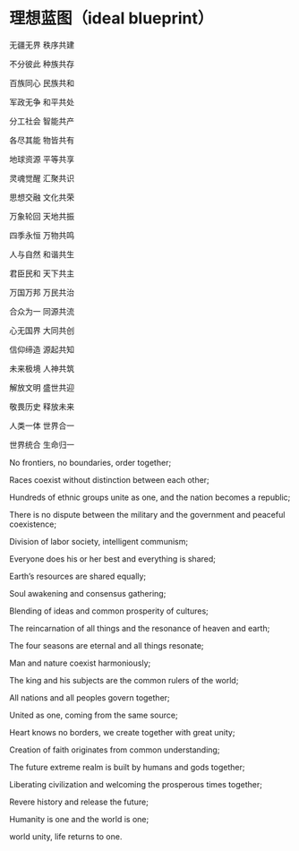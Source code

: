 # 理想蓝图（ideal blueprint）

无疆无界 秩序共建 ​

不分彼此 种族共存&#x20;

​百族同心 民族共和&#x20;

​军政无争 和平共处&#x20;

​分工社会 智能共产&#x20;

​各尽其能 物皆共有&#x20;

​地球资源 平等共享&#x20;

​灵魂觉醒 汇聚共识&#x20;

​思想交融 文化共荣&#x20;

​万象轮回 天地共振&#x20;

​四季永恒 万物共鸣&#x20;

​人与自然 和谐共生&#x20;

​君臣民和 天下共主&#x20;

​万国万邦 万民共治&#x20;

合众为一 同源共流&#x20;

​心无国界 大同共创&#x20;

​信仰缔造 源起共知&#x20;

​未来极境 人神共筑&#x20;

​解放文明 盛世共迎&#x20;

敬畏历史 释放未来 ​

人类一体 世界合一&#x20;

​世界统合 生命归一





No frontiers, no boundaries, order together;&#x20;

Races coexist without distinction between each other;&#x20;

​Hundreds of ethnic groups unite as one, and the nation becomes a republic;

There is no dispute between the military and the government and peaceful coexistence; ​

Division of labor society, intelligent communism;&#x20;

Everyone does his or her best and everything is shared;&#x20;

Earth’s resources are shared equally; ​

Soul awakening and consensus gathering; ​

Blending of ideas and common prosperity of cultures; ​

The reincarnation of all things and the resonance of heaven and earth;&#x20;

The four seasons are eternal and all things resonate; ​

Man and nature coexist harmoniously; ​

The king and his subjects are the common rulers of the world;&#x20;

All nations and all peoples govern together;&#x20;

United as one, coming from the same source; ​

Heart knows no borders, we create together with great unity;&#x20;

Creation of faith originates from common understanding;&#x20;

The future extreme realm is built by humans and gods together; ​

Liberating civilization and welcoming the prosperous times together;&#x20;

Revere history and release the future;​&#x20;

Humanity is one and the world is one;&#x20;

world unity, life returns to one.
